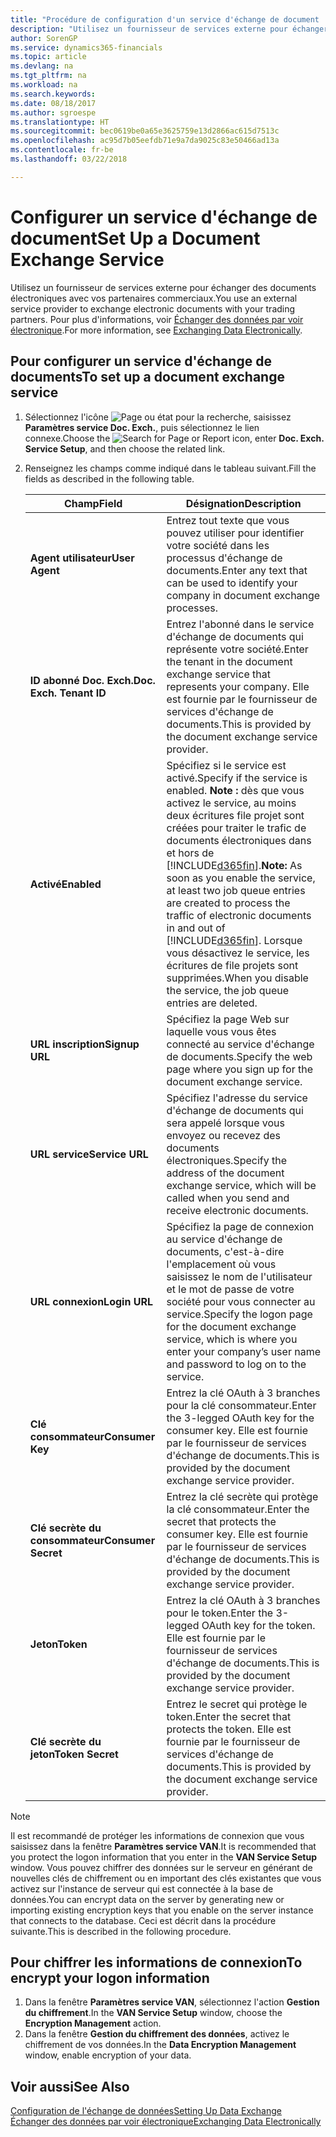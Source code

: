 ```yaml
---
title: "Procédure de configuration d'un service d'échange de document | Microsoft Docs"
description: "Utilisez un fournisseur de services externe pour échanger des documents électroniques avec vos partenaires commerciaux."
author: SorenGP
ms.service: dynamics365-financials
ms.topic: article
ms.devlang: na
ms.tgt_pltfrm: na
ms.workload: na
ms.search.keywords: 
ms.date: 08/18/2017
ms.author: sgroespe
ms.translationtype: HT
ms.sourcegitcommit: bec0619be0a65e3625759e13d2866ac615d7513c
ms.openlocfilehash: ac95d7b05eefdb71e9a7da9025c83e50466ad13a
ms.contentlocale: fr-be
ms.lasthandoff: 03/22/2018

---
```

# <a name="set-up-a-document-exchange-service"></a><span data-ttu-id="8087a-103">Configurer un service d'échange de document</span><span class="sxs-lookup"><span data-stu-id="8087a-103">Set Up a Document Exchange Service</span></span>
<span data-ttu-id="8087a-104">Utilisez un fournisseur de services externe pour échanger des documents électroniques avec vos partenaires commerciaux.</span><span class="sxs-lookup"><span data-stu-id="8087a-104">You use an external service provider to exchange electronic documents with your trading partners.</span></span> <span data-ttu-id="8087a-105">Pour plus d'informations, voir [Échanger des données par voir électronique](across-data-exchange.md).</span><span class="sxs-lookup"><span data-stu-id="8087a-105">For more information, see [Exchanging Data Electronically](across-data-exchange.md).</span></span>  

## <a name="to-set-up-a-document-exchange-service"></a><span data-ttu-id="8087a-106">Pour configurer un service d'échange de documents</span><span class="sxs-lookup"><span data-stu-id="8087a-106">To set up a document exchange service</span></span>  
1. <span data-ttu-id="8087a-107">Sélectionnez l'icône ![Page ou état pour la recherche](media/ui-search/search_small.png "icône Page ou état pour la recherche"), saisissez **Paramètres service Doc. Exch.**, puis sélectionnez le lien connexe.</span><span class="sxs-lookup"><span data-stu-id="8087a-107">Choose the ![Search for Page or Report](media/ui-search/search_small.png "Search for Page or Report icon") icon, enter **Doc. Exch. Service Setup**, and then choose the related link.</span></span>  
2. <span data-ttu-id="8087a-108">Renseignez les champs comme indiqué dans le tableau suivant.</span><span class="sxs-lookup"><span data-stu-id="8087a-108">Fill the fields as described in the following table.</span></span>  

    |<span data-ttu-id="8087a-109">Champ</span><span class="sxs-lookup"><span data-stu-id="8087a-109">Field</span></span>|<span data-ttu-id="8087a-110">Désignation</span><span class="sxs-lookup"><span data-stu-id="8087a-110">Description</span></span>|  
    |---------------------------------|---------------------------------------|  
    |<span data-ttu-id="8087a-111">**Agent utilisateur**</span><span class="sxs-lookup"><span data-stu-id="8087a-111">**User Agent**</span></span>|<span data-ttu-id="8087a-112">Entrez tout texte que vous pouvez utiliser pour identifier votre société dans les processus d'échange de documents.</span><span class="sxs-lookup"><span data-stu-id="8087a-112">Enter any text that can be used to identify your company in document exchange processes.</span></span>|  
    |<span data-ttu-id="8087a-113">**ID abonné Doc. Exch.**</span><span class="sxs-lookup"><span data-stu-id="8087a-113">**Doc. Exch. Tenant ID**</span></span>|<span data-ttu-id="8087a-114">Entrez l'abonné dans le service d'échange de documents qui représente votre société.</span><span class="sxs-lookup"><span data-stu-id="8087a-114">Enter the tenant in the document exchange service that represents your company.</span></span> <span data-ttu-id="8087a-115">Elle est fournie par le fournisseur de services d'échange de documents.</span><span class="sxs-lookup"><span data-stu-id="8087a-115">This is provided by the document exchange service provider.</span></span>|  
    |<span data-ttu-id="8087a-116">**Activé**</span><span class="sxs-lookup"><span data-stu-id="8087a-116">**Enabled**</span></span>|<span data-ttu-id="8087a-117">Spécifiez si le service est activé.</span><span class="sxs-lookup"><span data-stu-id="8087a-117">Specify if the service is enabled.</span></span> <span data-ttu-id="8087a-118">**Note :** dès que vous activez le service, au moins deux écritures file projet sont créées pour traiter le trafic de documents électroniques dans et hors de [!INCLUDE[d365fin](includes/d365fin_md.md)].</span><span class="sxs-lookup"><span data-stu-id="8087a-118">**Note:**  As soon as you enable the service, at least two job queue entries are created to process the traffic of electronic documents in and out of [!INCLUDE[d365fin](includes/d365fin_md.md)].</span></span> <span data-ttu-id="8087a-119">Lorsque vous désactivez le service, les écritures de file projets sont supprimées.</span><span class="sxs-lookup"><span data-stu-id="8087a-119">When you disable the service, the job queue entries are deleted.</span></span>|  
    |<span data-ttu-id="8087a-120">**URL inscription**</span><span class="sxs-lookup"><span data-stu-id="8087a-120">**Signup URL**</span></span>|<span data-ttu-id="8087a-121">Spécifiez la page Web sur laquelle vous vous êtes connecté au service d'échange de documents.</span><span class="sxs-lookup"><span data-stu-id="8087a-121">Specify the web page where you sign up for the document exchange service.</span></span>|  
    |<span data-ttu-id="8087a-122">**URL service**</span><span class="sxs-lookup"><span data-stu-id="8087a-122">**Service URL**</span></span>|<span data-ttu-id="8087a-123">Spécifiez l'adresse du service d'échange de documents qui sera appelé lorsque vous envoyez ou recevez des documents électroniques.</span><span class="sxs-lookup"><span data-stu-id="8087a-123">Specify the address of the document exchange service, which will be called when you send and receive electronic documents.</span></span>|  
    |<span data-ttu-id="8087a-124">**URL connexion**</span><span class="sxs-lookup"><span data-stu-id="8087a-124">**Login URL**</span></span>|<span data-ttu-id="8087a-125">Spécifiez la page de connexion au service d'échange de documents, c'est-à-dire l'emplacement où vous saisissez le nom de l'utilisateur et le mot de passe de votre société pour vous connecter au service.</span><span class="sxs-lookup"><span data-stu-id="8087a-125">Specify the logon page for the document exchange service, which is where you enter your company’s user name and password to log on to the service.</span></span>|  
    |<span data-ttu-id="8087a-126">**Clé consommateur**</span><span class="sxs-lookup"><span data-stu-id="8087a-126">**Consumer Key**</span></span>|<span data-ttu-id="8087a-127">Entrez la clé OAuth à 3 branches pour la clé consommateur.</span><span class="sxs-lookup"><span data-stu-id="8087a-127">Enter the 3-legged OAuth key for the consumer key.</span></span> <span data-ttu-id="8087a-128">Elle est fournie par le fournisseur de services d'échange de documents.</span><span class="sxs-lookup"><span data-stu-id="8087a-128">This is provided by the document exchange service provider.</span></span>|  
    |<span data-ttu-id="8087a-129">**Clé secrète du consommateur**</span><span class="sxs-lookup"><span data-stu-id="8087a-129">**Consumer Secret**</span></span>|<span data-ttu-id="8087a-130">Entrez la clé secrète qui protège la clé consommateur.</span><span class="sxs-lookup"><span data-stu-id="8087a-130">Enter the secret that protects the consumer key.</span></span> <span data-ttu-id="8087a-131">Elle est fournie par le fournisseur de services d'échange de documents.</span><span class="sxs-lookup"><span data-stu-id="8087a-131">This is provided by the document exchange service provider.</span></span>|  
    |<span data-ttu-id="8087a-132">**Jeton**</span><span class="sxs-lookup"><span data-stu-id="8087a-132">**Token**</span></span>|<span data-ttu-id="8087a-133">Entrez la clé OAuth à 3 branches pour le token.</span><span class="sxs-lookup"><span data-stu-id="8087a-133">Enter the 3-legged OAuth key for the token.</span></span> <span data-ttu-id="8087a-134">Elle est fournie par le fournisseur de services d'échange de documents.</span><span class="sxs-lookup"><span data-stu-id="8087a-134">This is provided by the document exchange service provider.</span></span>|  
    |<span data-ttu-id="8087a-135">**Clé secrète du jeton**</span><span class="sxs-lookup"><span data-stu-id="8087a-135">**Token Secret**</span></span>|<span data-ttu-id="8087a-136">Entrez le secret qui protège le token.</span><span class="sxs-lookup"><span data-stu-id="8087a-136">Enter the secret that protects the token.</span></span> <span data-ttu-id="8087a-137">Elle est fournie par le fournisseur de services d'échange de documents.</span><span class="sxs-lookup"><span data-stu-id="8087a-137">This is provided by the document exchange service provider.</span></span>|  

> [!NOTE]  
>  <span data-ttu-id="8087a-138">Il est recommandé de protéger les informations de connexion que vous saisissez dans la fenêtre **Paramètres service VAN**.</span><span class="sxs-lookup"><span data-stu-id="8087a-138">It is recommended that you protect the logon information that you enter in the **VAN Service Setup** window.</span></span> <span data-ttu-id="8087a-139">Vous pouvez chiffrer des données sur le serveur en générant de nouvelles clés de chiffrement ou en important des clés existantes que vous activez sur l'instance de serveur qui est connectée à la base de données.</span><span class="sxs-lookup"><span data-stu-id="8087a-139">You can encrypt data on the server by generating new or importing existing encryption keys that you enable on the server instance that connects to the database.</span></span> <span data-ttu-id="8087a-140">Ceci est décrit dans la procédure suivante.</span><span class="sxs-lookup"><span data-stu-id="8087a-140">This is described in the following procedure.</span></span>  

## <a name="to-encrypt-your-logon-information"></a><span data-ttu-id="8087a-141">Pour chiffrer les informations de connexion</span><span class="sxs-lookup"><span data-stu-id="8087a-141">To encrypt your logon information</span></span>  
1. <span data-ttu-id="8087a-142">Dans la fenêtre **Paramètres service VAN**, sélectionnez l'action **Gestion du chiffrement**.</span><span class="sxs-lookup"><span data-stu-id="8087a-142">In the **VAN Service Setup** window, choose the **Encryption Management** action.</span></span>  
2. <span data-ttu-id="8087a-143">Dans la fenêtre **Gestion du chiffrement des données**, activez le chiffrement de vos données.</span><span class="sxs-lookup"><span data-stu-id="8087a-143">In the **Data Encryption Management** window, enable encryption of your data.</span></span> <!--For more information, see [Manage Data Encryption](../manage-data-encryption.md).-->  

## <a name="see-also"></a><span data-ttu-id="8087a-144">Voir aussi</span><span class="sxs-lookup"><span data-stu-id="8087a-144">See Also</span></span>  
[<span data-ttu-id="8087a-145">Configuration de l'échange de données</span><span class="sxs-lookup"><span data-stu-id="8087a-145">Setting Up Data Exchange</span></span>](across-set-up-data-exchange.md)  
[<span data-ttu-id="8087a-146">Échanger des données par voir électronique</span><span class="sxs-lookup"><span data-stu-id="8087a-146">Exchanging Data Electronically</span></span>](across-data-exchange.md)


